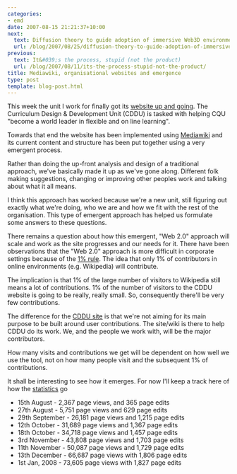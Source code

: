 ```yaml
---
categories:
- emd
date: 2007-08-15 21:21:37+10:00
next:
  text: Diffusion theory to guide adoption of immersive Web3D environments in learning
  url: /blog/2007/08/25/diffusion-theory-to-guide-adoption-of-immersive-web3d-environments-in-learning/
previous:
  text: It&#039;s the process, stupid (not the product)
  url: /blog/2007/08/11/its-the-process-stupid-not-the-product/
title: Mediawiki, organisational websites and emergence
type: post
template: blog-post.html
---
```

This week the unit I work for finally got its [website up and going](http://cddu.cqu.edu.au/). The Curriculum Design & Development Unit (CDDU) is tasked with helping CQU "become a world leader in flexible and on line learning".

Towards that end the website has been implemented using [Mediawiki](http://mediawiki.org/) and its current content and structure has been put together using a very emergent process.

Rather than doing the up-front analysis and design of a traditional approach, we've basically made it up as we've gone along. Different folk making suggestions, changing or improving other peoples work and talking about what it all means.

I think this approach has worked because we're a new unit, still figuring out exactly what we're doing, who we are and how we fit with the rest of the organisation. This type of emergent approach has helped us formulate some answers to these questions.

There remains a question about how this emergent, "Web 2.0" approach will scale and work as the site progresses and our needs for it. There have been observations that the "Web 2.0" approach is more difficult in corporate settings because of the [1% rule](http://customerevangelists.typepad.com/blog/2006/05/charting_wiki_p.html). The idea that only 1% of contributors in online environments (e.g. Wikipedia) will contribute.

The implication is that 1% of the large number of visitors to Wikipedia still means a lot of contributions. 1% of the number of visitors to the CDDU website is going to be really, really small. So, consequently there'll be very few contributions.

The difference for the [CDDU site](http://cddu.cqu.edu.au/) is that we're not aiming for its main purpose to be built around user contributions. The site/wiki is there to help CDDU do its work. We, and the people we work with, will be the major contributors.

How many visits and contributions we get will be dependent on how well we use the tool, not on how many people visit and the subsequent 1% of contributions.

It shall be interesting to see how it emerges. For now I'll keep a track here of how the [statistics](http://cddu.cqu.edu.au/index.php/Special:Statistics) go

- 15th August - 2,367 page views, and 365 page edits
- 27th August - 5,751 page views and 629 page edits
- 29th September - 26,181 page views and 1,215 page edits
- 12th October - 31,689 page views and 1,367 page edits
- 18th October - 34,718 page views and 1,457 page edits
- 3rd November - 43,808 page views and 1,703 page edits
- 11th November - 50,087 page views and 1,729 page edits
- 13th December - 66,687 page views with 1,806 page edits
- 1st Jan, 2008 - 73,605 page views with 1,827 page edits